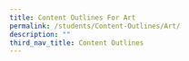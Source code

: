 ```yaml
---
title: Content Outlines For Art
permalink: /students/Content-Outlines/Art/
description: ""
third_nav_title: Content Outlines
---
```

